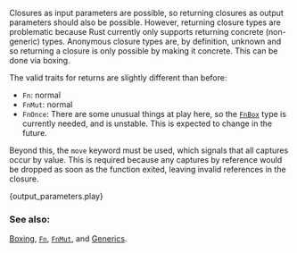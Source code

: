 Closures as input parameters are possible, so returning closures as 
output parameters should also be possible. However, returning closure types 
are problematic because Rust currently only supports returning concrete 
(non-generic) types. Anonymous closure types are, by definition, unknown 
and so returning a closure is only possible by making it concrete. This 
can be done via boxing.

The valid traits for returns are slightly different than before:

* `Fn`: normal
* `FnMut`: normal
* `FnOnce`: There are some unusual things at play here, so the [`FnBox`][fnbox]
  type is currently needed, and is unstable. This is expected to change in
  the future.

Beyond this, the `move` keyword must be used, which signals that all captures
occur by value. This is required because any captures by reference would be
dropped as soon as the function exited, leaving invalid references in the
closure.

{output_parameters.play}

### See also:

[Boxing][box], [`Fn`][fn], [`FnMut`][fnmut], and [Generics][generics].

[box]: /std/box.html
[fn]: http://doc.rust-lang.org/std/ops/trait.Fn.html
[fnmut]: http://doc.rust-lang.org/std/ops/trait.FnMut.html
[fnbox]: http://doc.rust-lang.org/std/boxed/trait.FnBox.html 
[generics]: /generics.html
